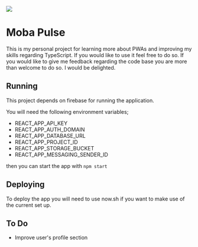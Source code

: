 ![](public/favicon.ico) 
# Moba Pulse


This is my personal project for learning more about PWAs and improving my skills regarding TypeScript. If you would like to use it 
feel free to do so. If you would like to give me feedback regarding the code base you are more than welcome to do so. I would be delighted.

## Running

This project depends on firebase for running the application. 

You will need the following environment variables;


* REACT_APP_API_KEY
* REACT_APP_AUTH_DOMAIN
* REACT_APP_DATABASE_URL
* REACT_APP_PROJECT_ID
* REACT_APP_STORAGE_BUCKET
* REACT_APP_MESSAGING_SENDER_ID

then you can start the app with `npm start`

## Deploying

To deploy the app you will need to use now.sh if you want to make use of the current set up.

## To Do

* Improve user's profile section